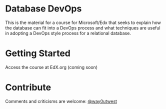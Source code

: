 # Database DevOps
This is the material for a course for Microsoft/Edx that seeks to explain how the database can fit into a DevOps process and what techniques are useful in adopting a DevOps style process for a relational database. 

# Getting Started
Access the course at EdX.org (coming soon)

# Contribute
Comments and criticisms are welcome: [@way0utwest]("http://www.twitter.com/way0utwest") 

